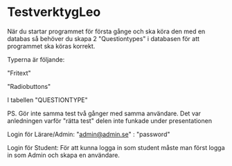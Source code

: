 # TestverktygLeo

När du startar programmet för första gånge och ska köra den med en databas så behöver du skapa 2 "Questiontypes" i databasen för att programmet ska köras korrekt.

Typerna är följande:

"Fritext"

"Radiobuttons"

I tabellen "QUESTIONTYPE"




PS. Gör inte samma test två gånger med samma användare. Det var anledningen varför "rätta test" delen inte funkade under presentationen

Login för Lärare/Admin: "admin@admin.se" : "password"

Login för Student: För att kunna logga in som student måste man först logga in som Admin och skapa en användare.
